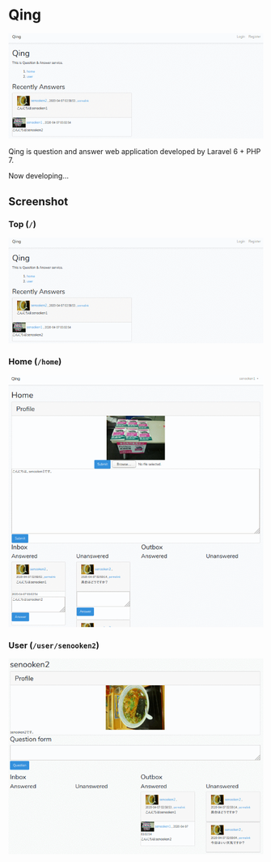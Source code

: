 # Qing
![top](image/master/top.png)

Qing is question and answer web application developed by Laravel 6 + PHP 7.

Now developing...

## Screenshot
### Top (`/`)
![top](image/master/top.png)
### Home (`/home`)
![home](image/master/home.png)

### User (`/user/senooken2`)
![user](image/master/user.png)